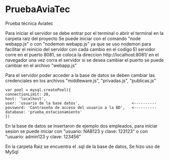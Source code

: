 # PruebaAviaTec
Prueba técnica Aviatec

  Para iniciar el servidor se debe entrar por el terminal o abrir el terminal en la carpeta raiz del proyecto 
  Se puede iniciar con el comando "node webapp.js" o con "nodemon webapp.js" 
  ya que se uso nodemon para facilitar el reinicio del servidor con cada cambio en el codigo
  El servidor corre en el puerto 8081, se coloca la direccion http://localhost:8081/ en el navegador una vez corra el servidor
  si se desea cambiar el puerto se puede cambiar en el archivo "webapp.js"
  
  Para el servidor poder acceder a la base de datos se deben cambiar las credenciales en los archivos 
  "middleware.js", "privadas.js", "publicas.js"
  
  ```
  var pool = mysql.createPool({
  connectionLimit: 20,
  host: 'localhost',
  user: 'usuario de la base datos',                       <----------
  password: 'Contraseña de acceso del usuario a la BD',   <----------
  database: 'prueba_estacionamiento'
  })
  ```
  
  En la base de datos se insertaron de ejemplo dos empleados, para iniciar sesion se puede iniciar con "usuario: NAB123 y clave: 123123"
  o con "usuario: admin123 y clave: 123456"
  
  En la carpeta Raiz se encuentra el .sql de la base de datos, Se hizo uso de MySql
  
  
